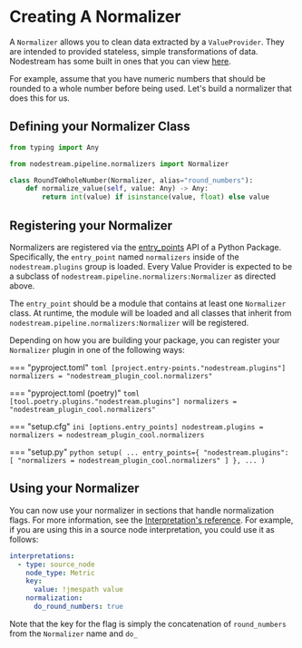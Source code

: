 # Creating A Normalizer

A `Normalizer` allows you to clean data extracted by a `ValueProvider`. They are intended to provided stateless, simple
transformations of data. Nodestream has some built in ones that you can view [here](../reference/normalizers.md).

For example, assume that you have numeric numbers that should be rounded to a whole number before being used.
Let's build a normalizer that does this for us.

## Defining your Normalizer Class

```python
from typing import Any

from nodestream.pipeline.normalizers import Normalizer

class RoundToWholeNumber(Normalizer, alias="round_numbers"):
    def normalize_value(self, value: Any) -> Any:
        return int(value) if isinstance(value, float) else value
```

## Registering your Normalizer

Normalizers are registered via the [entry_points](https://setuptools.pypa.io/en/latest/userguide/entry_point.html#entry-points-for-plugins) API of a Python Package. Specifically, the `entry_point` named `normalizers` inside of the `nodestream.plugins` group is loaded. Every Value Provider is expected to be a subclass of `nodestream.pipeline.normalizers:Normalizer` as directed above.

The `entry_point` should be a module that contains at least one `Normalizer` class. At runtime, the module will be loaded and all classes that inherit from `nodestream.pipeline.normalizers:Normalizer` will be registered.

Depending on how you are building your package, you can register your `Normalizer` plugin in one of the following ways:

=== "pyproject.toml"
    ```toml
    [project.entry-points."nodestream.plugins"]
    normalizers = "nodestream_plugin_cool.normalizers"
    ```

=== "pyproject.toml (poetry)"
    ```toml
    [tool.poetry.plugins."nodestream.plugins"]
    normalizers = "nodestream_plugin_cool.normalizers"
    ```

=== "setup.cfg"
    ```ini
    [options.entry_points]
    nodestream.plugins =
        normalizers = nodestream_plugin_cool.normalizers
    ```

=== "setup.py"
    ```python
    setup(
        ...
        entry_points={
            "nodestream.plugins": [
                "normalizers = nodestream_plugin_cool.normalizers"
            ]
        },
        ...
    )
    ```

## Using your Normalizer

You can now use your normalizer in sections that handle normalization flags. For more information,
see the [Interpretation's reference](../reference/interpretations.md). For example, if you are using this
in a source node interpretation, you could use it as follows:

```yaml
interpretations:
  - type: source_node
    node_type: Metric
    key:
      value: !jmespath value
    normalization:
      do_round_numbers: true
```

Note that the key for the flag is simply the concatenation of `round_numbers` from the `Normalizer` name and `do_`
